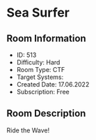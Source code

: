 ﻿# Sea Surfer

## Room Information
- ID: 513
- Difficulty: Hard
- Room Type: CTF
- Target Systems: 
- Created Date: 17.06.2022
- Subscription: Free

## Room Description
Ride the Wave!
